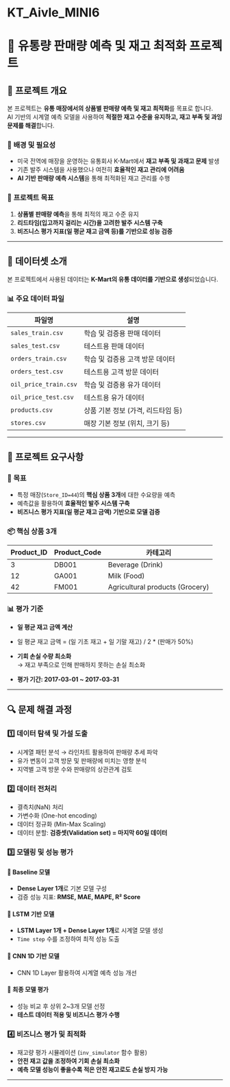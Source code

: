 # KT_Aivle_MINI6
# 🏬 유통량 판매량 예측 및 재고 최적화 프로젝트

## 📌 프로젝트 개요
본 프로젝트는 **유통 매장에서의 상품별 판매량 예측 및 재고 최적화**를 목표로 합니다.  
AI 기반의 시계열 예측 모델을 사용하여 **적절한 재고 수준을 유지하고, 재고 부족 및 과잉 문제를 해결**합니다.

### 🚀 **배경 및 필요성**
- 미국 전역에 매장을 운영하는 유통회사 K-Mart에서 **재고 부족 및 과재고 문제** 발생
- 기존 발주 시스템을 사용했으나 여전히 **효율적인 재고 관리에 어려움**
- **AI 기반 판매량 예측 시스템**을 통해 최적화된 재고 관리를 수행

### 🎯 **프로젝트 목표**
1. **상품별 판매량 예측**을 통해 최적의 재고 수준 유지
2. **리드타임(입고까지 걸리는 시간)을 고려한 발주 시스템 구축**
3. **비즈니스 평가 지표(일 평균 재고 금액 등)를 기반으로 성능 검증**

---

## 📂 데이터셋 소개
본 프로젝트에서 사용된 데이터는 **K-Mart의 유통 데이터를 기반으로 생성**되었습니다.

### **📊 주요 데이터 파일**
| 파일명 | 설명 |
|--------|------|
| `sales_train.csv` | 학습 및 검증용 판매 데이터 |
| `sales_test.csv` | 테스트용 판매 데이터 |
| `orders_train.csv` | 학습 및 검증용 고객 방문 데이터 |
| `orders_test.csv` | 테스트용 고객 방문 데이터 |
| `oil_price_train.csv` | 학습 및 검증용 유가 데이터 |
| `oil_price_test.csv` | 테스트용 유가 데이터 |
| `products.csv` | 상품 기본 정보 (가격, 리드타임 등) |
| `stores.csv` | 매장 기본 정보 (위치, 크기 등) |
---

## 📌 프로젝트 요구사항

### **🎯 목표**
- 특정 매장(`Store_ID=44`)의 **핵심 상품 3개**에 대한 수요량을 예측
- 예측값을 활용하여 **효율적인 발주 시스템 구축**
- **비즈니스 평가 지표(일 평균 재고 금액) 기반으로 모델 검증**

### **📦 핵심 상품 3개**
| Product_ID | Product_Code | 카테고리 |
|------------|-------------|----------|
| 3 | DB001 | Beverage (Drink) |
| 12 | GA001 | Milk (Food) |
| 42 | FM001 | Agricultural products (Grocery) |

### **📊 평가 기준**
- **일 평균 재고 금액 계산**
- 일 평균 재고 금액 = (일 기초 재고 + 일 기말 재고) / 2 * (판매가 50%)

- **기회 손실 수량 최소화**  
→ 재고 부족으로 인해 판매하지 못하는 손실 최소화
- **평가 기간: 2017-03-01 ~ 2017-03-31**

---

## 🔍 문제 해결 과정

### 1️⃣ **데이터 탐색 및 가설 도출**
- 시계열 패턴 분석 → 라인차트 활용하여 판매량 추세 파악
- 유가 변동이 고객 방문 및 판매량에 미치는 영향 분석
- 지역별 고객 방문 수와 판매량의 상관관계 검토

### 2️⃣ **데이터 전처리**
- 결측치(NaN) 처리  
- 가변수화 (One-hot encoding)  
- 데이터 정규화 (Min-Max Scaling)  
- 데이터 분할: **검증셋(Validation set) = 마지막 60일 데이터**

### 3️⃣ **모델링 및 성능 평가**
#### **🔹 Baseline 모델**
- **Dense Layer 1개**로 기본 모델 구성
- 검증 성능 지표: **RMSE, MAE, MAPE, R² Score**

#### **🔹 LSTM 기반 모델**
- **LSTM Layer 1개 + Dense Layer 1개**로 시계열 모델 생성
- `Time step` 수를 조정하여 최적 성능 도출

#### **🔹 CNN 1D 기반 모델**
- CNN 1D Layer 활용하여 시계열 예측 성능 개선

#### **📌 최종 모델 평가**
- 성능 비교 후 상위 2~3개 모델 선정
- **테스트 데이터 적용 및 비즈니스 평가 수행**

### 4️⃣ **비즈니스 평가 및 최적화**
- 재고량 평가 시뮬레이션 (`inv_simulator` 함수 활용)
- **안전 재고 값을 조정하여 기회 손실 최소화**
- **예측 모델 성능이 좋을수록 적은 안전 재고로도 손실 방지 가능**

---


